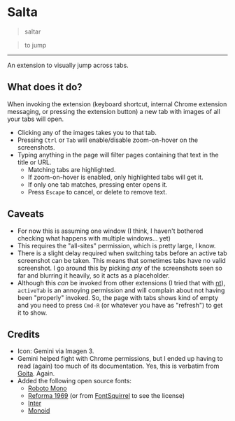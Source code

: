# Salta

> saltar

> to jump

---

An extension to visually jump across tabs.

## What does it do?

When invoking the extension (keyboard shortcut, internal Chrome extension messaging, or pressing the extension button) a new tab with images of all your tabs will open.

- Clicking any of the images takes you to that tab.
- Pressing `Ctrl` or `Tab` will enable/disable zoom-on-hover on the screenshots.
- Typing anything in the page will filter pages containing that text in the title or URL.
    - Matching tabs are highlighted.
    - If zoom-on-hover is enabled, only highlighted tabs will get it.
    - If only one tab matches, pressing enter opens it.
    - Press `Escape` to cancel, or delete to remove text.

## Caveats

- For now this is assuming one window (I think, I haven't bothered checking what happens with multiple windows… yet)
- This requires the "all-sites" permission, which is pretty large, I know.
- There is a slight delay required when switching tabs before an active tab screenshot can be taken. This means that sometimes
  tabs have no valid screenshot. I go around this by picking _any_ of the screenshots seen so far and blurring it heavily, so
  it acts as a placeholder.
- Although this _can_ be invoked from other extensions (I tried that with [nt](https://www.github.com/rberenguel/nt)), `activeTab` is
  an annoying permission and will complain about not having been "properly" invoked. So, the page with tabs shows kind of empty and you
  need to press `Cmd-R` (or whatever you have as "refresh") to get it to show.

## Credits

- Icon: Gemini via Imagen 3.
- Gemini helped fight with Chrome permissions, but I ended up having to read (again) too much of its documentation. Yes, this is verbatim from [Goita](https://www.github.com/rberenguel/goita). Again.
- Added the following open source fonts:
    - [Roboto Mono](https://fonts.google.com/specimen/Roboto+Mono)
    - [Reforma 1969](https://pampatype.com/reforma) (or from [FontSquirrel](https://www.fontsquirrel.com/fonts/reforma) to see the license)
    - [Inter](https://rsms.me/inter/)
    - [Monoid](https://larsenwork.com/monoid/)